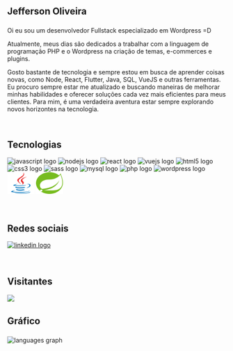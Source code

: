 <h2 align="left">Jefferson Oliveira</h2>

###

<p align="left">
  Oi eu sou um desenvolvedor Fullstack especializado em Wordpress =D
</p>

<p align="left">
  Atualmente, meus dias são dedicados a trabalhar com a linguagem de programação PHP e o Wordpress na criação de temas, e-commerces e plugins.
</p>

<p align="left">
Gosto bastante de tecnologia e sempre estou em busca de aprender coisas novas, como Node, React, Flutter, Java, SQL, VueJS e outras ferramentas. Eu procuro sempre estar me atualizado e buscando maneiras de melhorar minhas habilidades e oferecer soluções cada vez mais eficientes para meus clientes. Para mim, é uma verdadeira aventura estar sempre explorando novos horizontes na tecnologia.
</p>

<br>

###

<h2>Tecnologias</h2>

<div align="left">
  <img src="https://cdn.jsdelivr.net/gh/devicons/devicon/icons/javascript/javascript-original.svg" height="50" width="62" alt="javascript logo"  />
  <img src="https://cdn.jsdelivr.net/gh/devicons/devicon/icons/nodejs/nodejs-original.svg" height="50" width="62" alt="nodejs logo"  />
  <img src="https://cdn.jsdelivr.net/gh/devicons/devicon/icons/react/react-original.svg" height="50" width="62" alt="react logo"  />
  <img src="https://cdn.jsdelivr.net/gh/devicons/devicon/icons/vuejs/vuejs-original.svg" height="50" width="62" alt="vuejs logo"  />
  <img src="https://cdn.jsdelivr.net/gh/devicons/devicon/icons/html5/html5-original.svg" height="50" width="62" alt="html5 logo"  />
  <img src="https://cdn.jsdelivr.net/gh/devicons/devicon/icons/css3/css3-original.svg" height="50" width="62" alt="css3 logo"  />
  <img src="https://cdn.jsdelivr.net/gh/devicons/devicon/icons/sass/sass-original.svg" height="50" width="62" alt="sass logo"  />
  <img src="https://cdn.jsdelivr.net/gh/devicons/devicon/icons/mysql/mysql-original.svg" height="50" width="62" alt="mysql logo"  />
  <img src="https://cdn.jsdelivr.net/gh/devicons/devicon/icons/php/php-original.svg" height="50" width="62" alt="php logo"  />
  <img src="https://cdn.jsdelivr.net/gh/devicons/devicon/icons/wordpress/wordpress-original.svg" height="50" width="62" alt="wordpress logo"  />
  <img src="https://raw.githubusercontent.com/devicons/devicon/1119b9f84c0290e0f0b38982099a2bd027a48bf1/icons/java/java-original.svg" height="50" width="62" alt="Java logo"  />
  <img src="https://raw.githubusercontent.com/devicons/devicon/1119b9f84c0290e0f0b38982099a2bd027a48bf1/icons/spring/spring-original.svg" height="50" width="62" alt="Spring logo"  />
</div>

<br>
<br>

###

<h2>Redes sociais</h2>

<div align="left">
  <a href="https://ca.linkedin.com/in/jeffersonrucu" target="_blank">
    <img src="https://img.shields.io/static/v1?message=LinkedIn&logo=linkedin&label=&color=0077B5&logoColor=white&labelColor=&style=for-the-badge" height="35" alt="linkedin logo"  />
  </a>
</div>

<br>
<br>

###

<h2>Visitantes </h2>
 
<img src="https://profile-counter.glitch.me/jeffersonrucu/count.svg" />

<br>

###

###

<h2>Gráfico </h2>

###

<div align="left">
  <img src="https://github-readme-stats.vercel.app/api/top-langs?locale=pt-br&hide_title=true&layout=compact&card_width=320&langs_count=5&theme=dracula&hide_border=true&username=jeffersonrucu" height="150" alt="languages graph"  />
</div>

###
